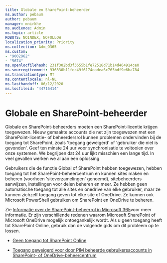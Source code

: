 ```yaml
---
title: Globale en SharePoint-beheerder
ms.author: pebaum
author: pebaum
manager: mnirkhe
ms.audience: Admin
ms.topic: article
ROBOTS: NOINDEX, NOFOLLOW
localization_priority: Priority
ms.collection: Adm_O365
ms.custom:
- "9002962"
- "5674"
ms.openlocfilehash: 231f302bd3f3655b1fe72518d71b14d464914ce0
ms.sourcegitcommit: 936330b11fec49f6174eadea6c765bdf9e6ba784
ms.translationtype: MT
ms.contentlocale: nl-NL
ms.lasthandoff: 06/12/2020
ms.locfileid: "44716414"
---
```

# <a name="global-and-sharepoint-admin"></a>Globale en SharePoint-beheerder

Globale en SharePoint-beheerders moeten een SharePoint-licentie krijgen toegewezen. Nieuw gemaakte accounts die net zijn toegewezen met een SharePoint-licentie- of beheerdersrol kunnen problemen ondervinden bij de toegang tot SharePoint, zoals 'toegang geweigerd' of 'gebruiker die niet is gevonden'. Geef ten minste 24 uur voor synchronisatie te voltooien over onze systemen. We begrijpen dat 24 uur lijkt misschien een lange tijd. In veel gevallen werken we al aan een oplossing.

Gebruikers die de functie Global of SharePoint hebben toegewezen, hebben toegang tot het SharePoint-beheercentrum en kunnen sites maken en beheren (voorheen 'siteverzamelingen' genoemd), sitebeheerders aanwijzen, instellingen voor delen beheren en meer. Ze hebben geen automatische toegang tot alle sites en onedrive van elke gebruiker, maar ze kunnen zichzelf toegang geven tot elke site of OneDrive. Ze kunnen ook Microsoft PowerShell gebruiken om SharePoint en OneDrive te beheren.

Zie [Informatie over de SharePoint-beheerrol in Microsoft 365](https://docs.microsoft.com/sharepoint/sharepoint-admin-role)voor meer informatie.
Er zijn verschillende redenen waarom Microsoft SharePoint of Microsoft OneDrive mogelijk ontoegankelijk wordt. Als u geen toegang heeft tot SharePoint Online, gebruik dan de volgende gids om dit probleem op te lossen.

- [Geen toegang tot SharePoint Online](https://docs.microsoft.com/sharepoint/troubleshoot/sharing-and-permissions/sharepoint-online-inaccessible)

- [Toegang geweigerd voor door PIM beheerde gebruikersaccounts in SharePoint- of OneDrive-beheercentrum](https://docs.microsoft.com/sharepoint/troubleshoot/administration/access-denied-to-pim-user-accounts)